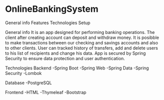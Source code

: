 # OnlineBankingSystem

General info
Features
Technologies
Setup


General info
It is an app designed for performing banking operations. The client after creating account can deposit and withdraw money. 
It is posibble to make transactions between our checking and savings accounts and also to other clients. 
User can tracked history of transfers, add and delete users to his list of recipients and change his data. 
App is secured by Spring Security to ensure data protection and user authentication.


Technologies
Backend
-Spring Boot
-Spring Web
-Spring Data
-Spring Security
-Lombok

Database
-PostgreSQL

Frontend
-HTML
-Thymeleaf
-Bootstrap
